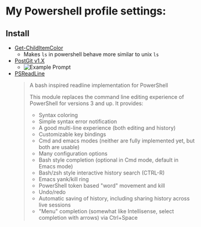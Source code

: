 # My Powershell profile settings:

## Install

- [Get-ChildItemColor](https://github.com/joonro/Get-ChildItemColor)
  - Makes `ls` in powershell behave more similar to unix `ls`
- [PostGit v1.X](https://github.com/dahlbyk/posh-git)
  - ![Example Prompt](https://github.com/gblock0/powershell/screenshots/gitPrmpt)
- [PSReadLine](https://github.com/PowerShell/PSReadLine)
  > A bash inspired readline implementation for PowerShell
  >
  > This module replaces the command line editing experience of PowerShell for versions 3 and up. It provides:
  >
  > - Syntax coloring
  > - Simple syntax error notification
  > - A good multi-line experience (both editing and history)
  > - Customizable key bindings
  > - Cmd and emacs modes (neither are fully implemented yet, but both are usable)
  > - Many configuration options
  > - Bash style completion (optional in Cmd mode, default in Emacs mode)
  > - Bash/zsh style interactive history search (CTRL-R)
  > - Emacs yank/kill ring
  > - PowerShell token based "word" movement and kill
  > - Undo/redo
  > - Automatic saving of history, including sharing history across live sessions
  > - "Menu" completion (somewhat like Intellisense, select completion with arrows) via Ctrl+Space

